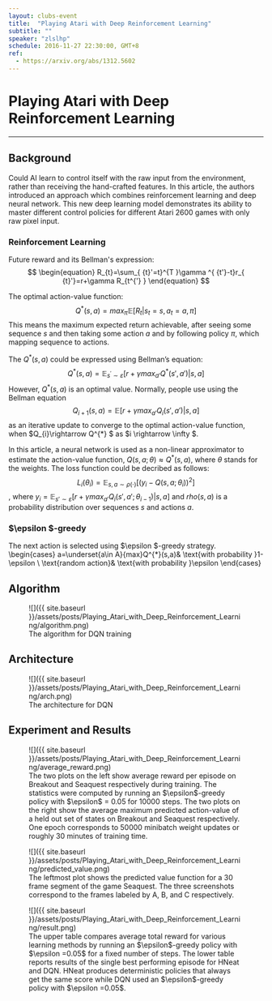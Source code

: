 ```yaml
---
layout: clubs-event
title:  "Playing Atari with Deep Reinforcement Learning"
subtitle: ""
speaker: "zlslhp"
schedule: 2016-11-27 22:30:00, GMT+8
ref: 
  - https://arxiv.org/abs/1312.5602
---
```



# Playing Atari with Deep Reinforcement Learning
---

## Background
Could AI learn to control itself with the raw input from the environment, rather than receiving the hand-crafted features. In this article, the authors introduced an approach which combines reinforcement learning and deep neural network. This new deep learning model demonstrates its ability to master different control policies  for different Atari 2600 games with only raw pixel input.

### Reinforcement Learning
Future reward and its Bellman's expression:
$$
\begin{equation}
R_{t}=\sum_{ {t}'=t}^{T }\gamma ^{ {t'}-t}r_{ {t}'}=r+\gamma R_{t^{'} }
\end{equation}
$$


The optimal action-value function:
$$
\begin{equation}
Q^{*}(s,a)=max_{\pi } \mathbb{E}[R_{t}|s_{t}=s,a_{t}=a,\pi]
\end{equation}
$$ 
This means the maximum expected return achievable, after seeing some sequence $s$ and then taking some action $a$ and by following policy $\pi$, which mapping sequence to actions.

The $Q^{*}(s,a)$ could be expressed using Bellman’s equation:
$$
\begin{equation}
Q^{*}(s,a)=\mathbb{E}_{s^{'}\sim  \varepsilon }[r+\gamma max_{ {a}'}Q^{*}({s}',{a}')|s,a]
\end{equation}
$$ 
However, $Q^{*}(s,a)$ is an optimal value. Normally, people use using the Bellman equation 
$$
\begin{equation}
Q_{i+1}(s,a)=\mathbb{E}[r+\gamma max_{ {a}'}Q_{i}({s}',{a}')|s,a]
\end{equation}
$$
as an iterative update to converge to the optimal action-value function, when $Q_{i}\rightarrow Q^{*} $ as $i \rightarrow \infty $.

In this article, a neural network is used as a non-linear approximator to estimate the action-value function, $Q(s,a;\theta )\approx Q^{*}(s,a)$, where $\theta$ stands for the weights.
The loss function could be decribed as follows:
$$
\begin{equation}
L_{i}(\theta_{i})=\mathbb{E}_{s,a\sim  \rho (\cdot)}[(y_{i}-Q(s,a;\theta_{i}))^{2}]
\end{equation}
$$
, where $y_{i}=\mathbb{E}_{ {s}'\sim \varepsilon }[r+\gamma max_{ {a}'}Q_{i}({s}',{a}';\theta_{i-1})|s,a]$ and $rho(s,a)$ is a probability distribution over sequences $s$ and actions $a$.

### $\epsilon $-greedy 
The next action is selected using $\epsilon $-greedy strategy.
\begin{cases}
a=\underset{a\in  A}{max}Q^{*}(s,a)& \text{with probability }1-\epsilon \\
\text{random action}& \text{with probability }\epsilon
\end{cases}

## Algorithm
<figure markdown="1">
![]({{ site.baseurl }}/assets/posts/Playing_Atari_with_Deep_Reinforcement_Learning/algorithm.png)
<figcaption>The algorithm for DQN training</figcaption>
</figure>

## Architecture
<figure markdown="1">
![]({{ site.baseurl }}/assets/posts/Playing_Atari_with_Deep_Reinforcement_Learning/arch.png)
<figcaption>The architecture for DQN</figcaption>
</figure>

## Experiment and Results
<figure markdown="1">
![]({{ site.baseurl }}/assets/posts/Playing_Atari_with_Deep_Reinforcement_Learning/average_reward.png)
<figcaption>The two plots on the left show average reward per episode on Breakout and Seaquest respectively during training. The statistics were computed by running an $\epsilon$-greedy policy with $\epsilon$ = 0.05 for 10000 steps. The two plots on the right show the average maximum predicted action-value of a held out set of states on Breakout and Seaquest respectively. One epoch corresponds to 50000 minibatch weight updates or roughly 30 minutes of training time.</figcaption>
</figure>

<figure markdown="1">
![]({{ site.baseurl }}/assets/posts/Playing_Atari_with_Deep_Reinforcement_Learning/predicted_value.png)
<figcaption>The leftmost plot shows the predicted value function for a 30 frame segment of the game Seaquest. The three screenshots correspond to the frames labeled by A, B, and C respectively.</figcaption>
</figure>

<figure markdown="1">
![]({{ site.baseurl }}/assets/posts/Playing_Atari_with_Deep_Reinforcement_Learning/result.png)
<figcaption>The upper table compares average total reward for various learning methods by running an $\epsilon$-greedy policy with $\epsilon =0.05$ for a fixed number of steps. The lower table reports results of the single best performing episode for HNeat and DQN. HNeat produces deterministic policies that always get the same score while DQN used an $\epsilon$-greedy policy with $\epsilon =0.05$.</figcaption>
</figure>
